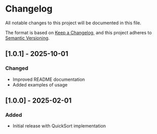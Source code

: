 # Changelog

All notable changes to this project will be documented in this file.

The format is based on [Keep a Changelog](https://keepachangelog.com/en/1.0.0/),
and this project adheres to [Semantic Versioning](https://semver.org/).

## [1.0.1] - 2025-10-01

### Changed

- Improved README documentation
- Added examples of usage

## [1.0.0] - 2025-02-01

### Added

- Initial release with QuickSort implementation
